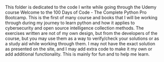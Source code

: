 This folder is dedicated to the code I write while going through the Udemy course Welcome to the 100 Days of Code - The Complete Python Pro Bootcamp.  This is the first of many course and books that I will be working through during my journey to learn python and how it applies to cybersecurity and open source intelligence collection methods.  The exercises written are not of my own design, but from the developers of the course, but you may use them as a way to verify/check your solutions or as a study aid while working through them.  I may not have the exact solution as presented on the site, and I may add extra code to make it my own or add additional functionality.  This is mainly for fun and to help me learn.  